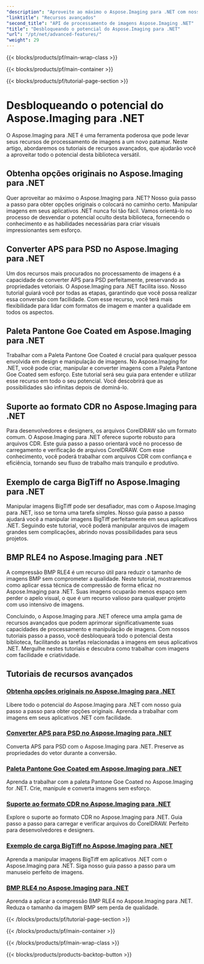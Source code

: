 ```yaml
---
"description": "Aproveite ao máximo o Aspose.Imaging para .NET com nossos tutoriais passo a passo. Aprenda a desbloquear opções originais e trabalhar com imagens sem esforço."
"linktitle": "Recursos avançados"
"second_title": "API de processamento de imagens Aspose.Imaging .NET"
"title": "Desbloqueando o potencial do Aspose.Imaging para .NET"
"url": "/pt/net/advanced-features/"
"weight": 29
---
```


{{< blocks/products/pf/main-wrap-class >}}

{{< blocks/products/pf/main-container >}}

{{< blocks/products/pf/tutorial-page-section >}}

# Desbloqueando o potencial do Aspose.Imaging para .NET


O Aspose.Imaging para .NET é uma ferramenta poderosa que pode levar seus recursos de processamento de imagens a um novo patamar. Neste artigo, abordaremos os tutoriais de recursos avançados, que ajudarão você a aproveitar todo o potencial desta biblioteca versátil.

## Obtenha opções originais no Aspose.Imaging para .NET

Quer aproveitar ao máximo o Aspose.Imaging para .NET? Nosso guia passo a passo para obter opções originais o colocará no caminho certo. Manipular imagens em seus aplicativos .NET nunca foi tão fácil. Vamos orientá-lo no processo de desvendar o potencial oculto desta biblioteca, fornecendo o conhecimento e as habilidades necessárias para criar visuais impressionantes sem esforço.

## Converter APS para PSD no Aspose.Imaging para .NET

Um dos recursos mais procurados no processamento de imagens é a capacidade de converter APS para PSD perfeitamente, preservando as propriedades vetoriais. O Aspose.Imaging para .NET facilita isso. Nosso tutorial guiará você por todas as etapas, garantindo que você possa realizar essa conversão com facilidade. Com esse recurso, você terá mais flexibilidade para lidar com formatos de imagem e manter a qualidade em todos os aspectos.

## Paleta Pantone Goe Coated em Aspose.Imaging para .NET

Trabalhar com a Paleta Pantone Goe Coated é crucial para qualquer pessoa envolvida em design e manipulação de imagens. No Aspose.Imaging for .NET, você pode criar, manipular e converter imagens com a Paleta Pantone Goe Coated sem esforço. Este tutorial será seu guia para entender e utilizar esse recurso em todo o seu potencial. Você descobrirá que as possibilidades são infinitas depois de dominá-lo.

## Suporte ao formato CDR no Aspose.Imaging para .NET

Para desenvolvedores e designers, os arquivos CorelDRAW são um formato comum. O Aspose.Imaging para .NET oferece suporte robusto para arquivos CDR. Este guia passo a passo orientará você no processo de carregamento e verificação de arquivos CorelDRAW. Com esse conhecimento, você poderá trabalhar com arquivos CDR com confiança e eficiência, tornando seu fluxo de trabalho mais tranquilo e produtivo.

## Exemplo de carga BigTiff no Aspose.Imaging para .NET

Manipular imagens BigTiff pode ser desafiador, mas com o Aspose.Imaging para .NET, isso se torna uma tarefa simples. Nosso guia passo a passo ajudará você a manipular imagens BigTiff perfeitamente em seus aplicativos .NET. Seguindo este tutorial, você poderá manipular arquivos de imagem grandes sem complicações, abrindo novas possibilidades para seus projetos.

## BMP RLE4 no Aspose.Imaging para .NET

A compressão BMP RLE4 é um recurso útil para reduzir o tamanho de imagens BMP sem comprometer a qualidade. Neste tutorial, mostraremos como aplicar essa técnica de compressão de forma eficaz no Aspose.Imaging para .NET. Suas imagens ocuparão menos espaço sem perder o apelo visual, o que é um recurso valioso para qualquer projeto com uso intensivo de imagens.

Concluindo, o Aspose.Imaging para .NET oferece uma ampla gama de recursos avançados que podem aprimorar significativamente suas capacidades de processamento e manipulação de imagens. Com nossos tutoriais passo a passo, você desbloqueará todo o potencial desta biblioteca, facilitando as tarefas relacionadas a imagens em seus aplicativos .NET. Mergulhe nestes tutoriais e descubra como trabalhar com imagens com facilidade e criatividade.
## Tutoriais de recursos avançados
### [Obtenha opções originais no Aspose.Imaging para .NET](./get-original-options/)
Libere todo o potencial do Aspose.Imaging para .NET com nosso guia passo a passo para obter opções originais. Aprenda a trabalhar com imagens em seus aplicativos .NET com facilidade.
### [Converter APS para PSD no Aspose.Imaging para .NET](./convert-aps-to-psd/)
Converta APS para PSD com o Aspose.Imaging para .NET. Preserve as propriedades do vetor durante a conversão.
### [Paleta Pantone Goe Coated em Aspose.Imaging para .NET](./pantone-goe-coated-palette/)
Aprenda a trabalhar com a paleta Pantone Goe Coated no Aspose.Imaging for .NET. Crie, manipule e converta imagens sem esforço.
### [Suporte ao formato CDR no Aspose.Imaging para .NET](./support-of-cdr-format/)
Explore o suporte ao formato CDR no Aspose.Imaging para .NET. Guia passo a passo para carregar e verificar arquivos do CorelDRAW. Perfeito para desenvolvedores e designers.
### [Exemplo de carga BigTiff no Aspose.Imaging para .NET](./bigtiff-load-example/)
Aprenda a manipular imagens BigTiff em aplicativos .NET com o Aspose.Imaging para .NET. Siga nosso guia passo a passo para um manuseio perfeito de imagens.
### [BMP RLE4 no Aspose.Imaging para .NET](./bmp-rle4/)
Aprenda a aplicar a compressão BMP RLE4 no Aspose.Imaging para .NET. Reduza o tamanho da imagem BMP sem perda de qualidade.

{{< /blocks/products/pf/tutorial-page-section >}}

{{< /blocks/products/pf/main-container >}}

{{< /blocks/products/pf/main-wrap-class >}}

{{< blocks/products/products-backtop-button >}}